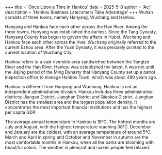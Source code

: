 +++
title = 'Once Upon a Time in Hankou'
date = 2025-5-8
author = 'Acj'
description = 'Hankou Business Latecomers Take Advantage' 
+++
Wuhan consists of three towns, namely Hanyang, Wuchang and Hankou. 

Hanyang and Hankou face each other across the Han River. Among the three towns, Hanyang was established the earliest. Since the Tang Dynasty, Hanyang County has begun to govern the affairs in Hubei. Wuchang and Hankou face each other across the river. Wuchang originally referred to the current Ezhou area. After the Yuan Dynasty, it was precisely pointed to the current location of Wuchang City.

Hankou refers to a vast riverside area sandwiched between the Yangtze River and the Han River. Hankou was established the latest. It was not until the Jiajing period of the Ming Dynasty that Hanyang County set up a patrol inspection office to manage Hankou Town, which was about 480 years ago. 

Hankou is different from Hanyang and Wuchang. Hankou is not an independent administrative division. Hankou includes three administrative districts: Jiangan District, Jianghan District and Qiaokou District. Jianghan District has the smallest area and the largest population density. It concentrates the most important financial institutions and has the highest per capita GDP.

The average annual temperature in Hankou is 18°C. The hottest months are July and August, with the highest temperature reaching 38°C. December and January are the coldest, with an average temperature of around 5°C. March and April in spring and October and November in autumn are the most comfortable months in Hankou, when all the parks are blooming with beautiful colors. The weather is pleasant and makes people feel relaxed.
